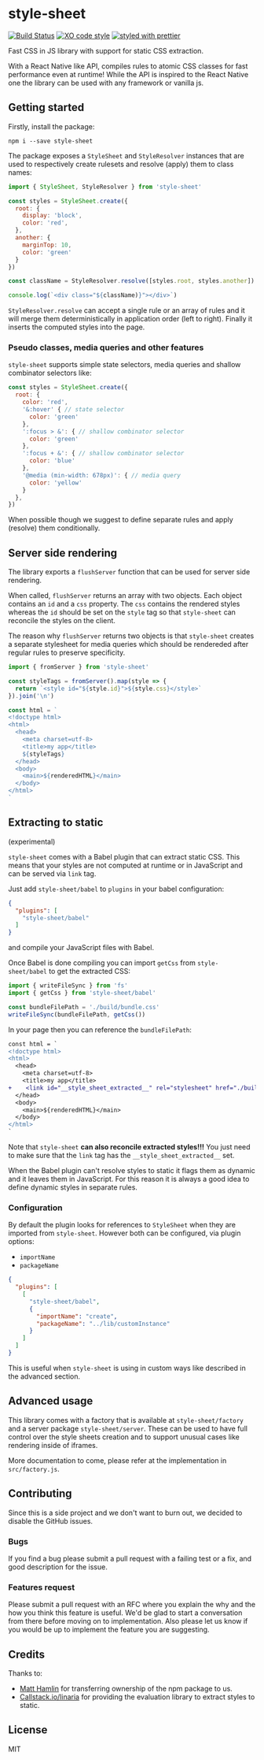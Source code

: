 # style-sheet

[![Build Status](https://travis-ci.org/giuseppeg/style-sheet.svg?branch=master)](https://travis-ci.org/giuseppeg/style-sheet)
[![XO code style](https://img.shields.io/badge/code_style-XO-5ed9c7.svg)](https://github.com/sindresorhus/xo)
[![styled with prettier](https://img.shields.io/badge/styled_with-prettier-ff69b4.svg)](https://github.com/prettier/prettier)

Fast CSS in JS library with support for static CSS extraction.

With a React Native like API, compiles rules to atomic CSS classes for fast performance even at runtime! While the API is inspired to the React Native one the library can be used with any framework or vanilla js.

## Getting started

Firstly, install the package:

```
npm i --save style-sheet
```

The package exposes a `StyleSheet` and `StyleResolver` instances that are used to respectively create rulesets and resolve (apply) them to class names:

```js
import { StyleSheet, StyleResolver } from 'style-sheet'

const styles = StyleSheet.create({
  root: {
    display: 'block',
    color: 'red',
  },
  another: {
    marginTop: 10,
    color: 'green'
  }
})

const className = StyleResolver.resolve([styles.root, styles.another])

console.log(`<div class="${className)}"></div>`)
```

`StyleResolver.resolve` can accept a single rule or an array of rules and it will merge them deterministically in application order (left to right). Finally it inserts the computed styles into the page.

### Pseudo classes, media queries and other features

`style-sheet` supports simple state selectors, media queries and shallow combinator selectors like:

```js
const styles = StyleSheet.create({
  root: {
    color: 'red',
    '&:hover' { // state selector
      color: 'green'
    },
    ':focus > &': { // shallow combinator selector
      color: 'green'
    },
    ':focus + &': { // shallow combinator selector
      color: 'blue'
    },
    '@media (min-width: 678px)': { // media query
      color: 'yellow'
    }
  },
})
```

When possible though we suggest to define separate rules and apply (resolve) them conditionally.

## Server side rendering

The library exports a `flushServer` function that can be used for server side rendering.

When called, `flushServer` returns an array with two objects. Each object contains an `id` and a `css` property. The `css` contains the rendered styles whereas the `id` should be set on the `style` tag so that `style-sheet` can reconcile the styles on the client.

The reason why `flushServer` returns two objects is that `style-sheet` creates a separate stylesheet for media queries which should be rendereded after regular rules to preserve specificity.

```js
import { fromServer } from 'style-sheet'

const styleTags = fromServer().map(style => {
  return `<style id="${style.id}">${style.css}</style>`
}).join('\n')

const html = `
<!doctype html>
<html>
  <head>
    <meta charset=utf-8>
    <title>my app</title>
    ${styleTags}
  </head>
  <body>
    <main>${renderedHTML}</main>
  </body>
</html>
`
```

## Extracting to static

(experimental)

`style-sheet` comes with a Babel plugin that can extract static CSS. This means that your styles are not computed at runtime or in JavaScript and can be served via `link` tag.

Just add `style-sheet/babel` to `plugins` in your babel configuration:

```json
{
  "plugins": [
    "style-sheet/babel"
  ]
}
```

and compile your JavaScript files with Babel.

Once Babel is done compiling you can import `getCss` from `style-sheet/babel` to get the extracted CSS:

```js
import { writeFileSync } from 'fs'
import { getCss } from 'style-sheet/babel'

const bundleFilePath = './build/bundle.css'
writeFileSync(bundleFilePath, getCss())
```

In your page then you can reference the `bundleFilePath`:

```diff
const html = `
<!doctype html>
<html>
  <head>
    <meta charset=utf-8>
    <title>my app</title>
+    <link id="__style_sheet_extracted__" rel="stylesheet" href="./build/bundle.css">
  </head>
  <body>
    <main>${renderedHTML}</main>
  </body>
</html>
`
```

Note that `style-sheet` **can also reconcile extracted styles!!!** You just need to make sure that the `link` tag has the `__style_sheet_extracted__` set.

When the Babel plugin can't resolve styles to static it flags them as dynamic and it leaves them in JavaScript. For this reason it is always a good idea to define dynamic styles in separate rules.

### Configuration

By default the plugin looks for references to `StyleSheet` when they are imported from `style-sheet`. However both can be configured, via plugin options:

* `importName`
* `packageName`

```json
{
  "plugins": [
    [
      "style-sheet/babel",
      {
        "importName": "create",
        "packageName": "../lib/customInstance"
      }
    ]
  ]
}
```

This is useful when `style-sheet` is using in custom ways like described in the advanced section.

## Advanced usage

This library comes with a factory that is available at `style-sheet/factory` and a server package `style-sheet/server`. These can be used to have full control over the style sheets creation and to support unusual cases like rendering inside of iframes.

More documentation to come, please refer at the implementation in `src/factory.js`.

## Contributing

Since this is a side project and we don't want to burn out, we decided to disable the GitHub issues.

### Bugs

If you find a bug please submit a pull request with a failing test or a fix, and good description for the issue.

### Features request

Please submit a pull request with an RFC where you explain the why and the how you think this feature is useful. We'd be glad to start a conversation from there before moving on to implementation. Also please let us know if you would be up to implement the feature you are suggesting.

## Credits

Thanks to:

* [Matt Hamlin](https://twitter.com/immatthamlin) for transferring ownership of the npm package to us.
* [Callstack.io/linaria](https://github.com/callstack/linaria/issues/242) for providing the evaluation library to extract styles to static.

## License

MIT
